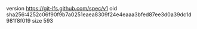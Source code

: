 version https://git-lfs.github.com/spec/v1
oid sha256:4252c06f90f9b7a0251eaea8309f24e4eaaa3bfed87ee3d0a39dc1d981f8f019
size 593
